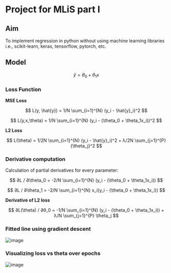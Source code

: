 # Project for MLiS part I

## Aim 
To implement regression in python without using machine learning libraries i.e., scikit-learn, keras, tensorflow, pytorch, etc.


## Model

$$ \hat{y} =  \theta_0 + \theta_1x  $$


### Loss Function

**MSE Loss**

$$ L(y, \hat{y}) = 1/N \sum_{i=1}^{N} (y_i - \hat{y}_i)^2 $$

$$ L(y,x,\theta) = 1/N \sum_{i=1}^{N} (y_i - (\theta_0 + \theta_1x_i))^2 $$

**L2 Loss**


$$ L(\theta) = 1/2N \sum_{i=1}^{N} (y_i  - \hat{y}_i)^2 + λ/2N \sum_{j=1}^{P}{\theta_j}^2 $$


### Derivative computation

Calculation of partial derivatives for every parameter:

$$ ∂L / ∂\theta_0 =  -2/N \sum_{i=1}^{N} (y_i - (\theta_0 + \theta_1x_i)) $$

$$ ∂L / ∂\theta_1 =  -2/N \sum_{i=1}^{N} x_i(y_i - (\theta_0 + \theta_1x_i)) $$

**Derivative of L2 loss**


$$ ∂L(\theta) / ∂θ_0 = -1/N \sum_{i=1}^{N} (y_i - (\theta_0 + \theta_1x_i)) + λ/N \sum_{j=1}^{P} \theta_j $$

### Fitted line using gradient descent

![image](https://user-images.githubusercontent.com/116102220/213288946-2cd004c8-cbdb-45e1-b429-506678cd75ef.png)

### Visualizing loss vs theta over epochs

![image](https://user-images.githubusercontent.com/116102220/213289183-496b4ecf-d0ce-4ae4-b996-db4e09c8ec94.png)

